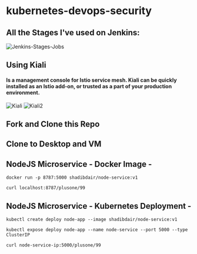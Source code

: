 # kubernetes-devops-security
## All the Stages I've used on Jenkins:
![Jenkins-Stages-Jobs](https://user-images.githubusercontent.com/43513994/174334271-0038d52f-417f-4bea-99b1-131edae7b391.png)

## Using Kiali
#### Is a management console for Istio service mesh. Kiali can be quickly installed as an Istio add-on, or trusted as a part of your production environment. 
![Kiali](https://user-images.githubusercontent.com/43513994/174335709-2683a625-d2e7-429b-a48d-2ea8c4ce639e.png)
![Kiali2](https://user-images.githubusercontent.com/43513994/174335721-5ef1a8b3-9ca6-45aa-bdb3-02116dc9b9a1.png)


## Fork and Clone this Repo

## Clone to Desktop and VM

## NodeJS Microservice - Docker Image -
`docker run -p 8787:5000 shadibdair/node-service:v1`

`curl localhost:8787/plusone/99`
 
## NodeJS Microservice - Kubernetes Deployment -
`kubectl create deploy node-app --image shadibdair/node-service:v1`

`kubectl expose deploy node-app --name node-service --port 5000 --type ClusterIP`

`curl node-service-ip:5000/plusone/99`
